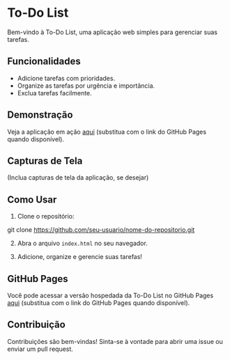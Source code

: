 # To-Do List

Bem-vindo à To-Do List, uma aplicação web simples para gerenciar suas tarefas.

## Funcionalidades

- Adicione tarefas com prioridades.
- Organize as tarefas por urgência e importância.
- Exclua tarefas facilmente.

## Demonstração

Veja a aplicação em ação [aqui](#) (substitua com o link do GitHub Pages quando disponível).

## Capturas de Tela

(Inclua capturas de tela da aplicação, se desejar)

## Como Usar

1. Clone o repositório:
   
git clone https://github.com/seu-usuario/nome-do-repositorio.git

2. Abra o arquivo `index.html` no seu navegador.

3. Adicione, organize e gerencie suas tarefas!

## GitHub Pages

Você pode acessar a versão hospedada da To-Do List no GitHub Pages [aqui](#) (substitua com o link do GitHub Pages quando disponível).

## Contribuição

Contribuições são bem-vindas! Sinta-se à vontade para abrir uma issue ou enviar um pull request.

